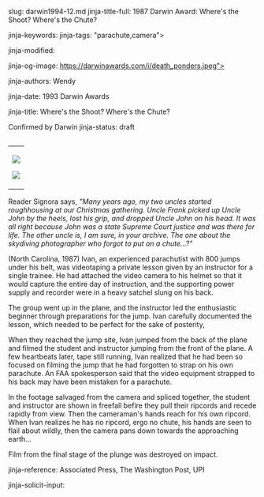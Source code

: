 slug: darwin1994-12.md
jinja-title-full: 1987 Darwin Award: Where's the Shoot? Where's the Chute?

<META name="description" content="1987 Darwin Award: Where's the Shoot?	 Where's the Chute?: Ivan, an experienced parachutist with 800 jumps under his belt, was videotaping a private lesson given by an instructor for a single trainee.	He had attached the video camera to his helmet so that it would capture">

jinja-keywords:
jinja-tags: "parachute,camera">

jinja-modified:

jinja-og-image: https://darwinawards.com/i/death_ponders.jpeg">

jinja-authors: Wendy

jinja-date: 1993 Darwin Awards


jinja-title: Where's the Shoot? Where's the Chute?

Confirmed by Darwin
jinja-status: draft
<TABLE border=0 align=right><TR><TD align=center>

<A href="/cgi/search.pl?keywords=category%3Dparachute&swishindex=stories.data&show_description=yes&maxdisplay=10&maxresults=50"><IMG src="/i/icon/parachute.gif" border=0></A>

<A href="/cgi/search.pl?keywords=category%3Dcamera&swishindex=stories.data&show_description=yes&maxdisplay=10&maxresults=50"><IMG src="/i/icon/camera.jpg" border=0></A>

</TD></TR></TABLE>

Reader Signora says, <I>"Many years ago, my two uncles started roughhousing
at our Christmas gathering. Uncle Frank picked up Uncle John by the heels,
lost his grip, and dropped Uncle John on his head. It was all right
because John was a state Supreme Court justice and was there for life.	The
other uncle is, I am sure, in your archive. The one about the skydiving
photographer who forgot to put on a chute...?"</I>

(North Carolina, 1987) Ivan, an experienced parachutist with 800 jumps
under his belt, was videotaping a private lesson given by an instructor for
a single trainee. He had attached the video camera to his helmet so that
it would capture the entire day of instruction, and the supporting power
supply and recorder were in a heavy satchel slung on his back.

The group went up in the plane, and the instructor led the enthusiastic
beginner through preparations for the jump. Ivan carefully documented the
lesson, which needed to be perfect for the sake of posterity,

When they reached the jump site, Ivan jumped from the back of the plane and
filmed the student and instructor jumping from the front of the plane.	A
few heartbeats later, tape still running, Ivan realized that he had been so
focused on filming the jump that he had forgotten to strap on his own
parachute. An FAA spokesperson said that the video equipment strapped to
his back may have been mistaken for a parachute.

In the footage salvaged from the camera and spliced together, the student
and instructor are shown in freefall befire they pull their ripcords and
recede rapidly from view. Then the cameraman's hands reach for his own
ripcord. When Ivan realizes he has no ripcord, ergo no chute, his hands
are seen to flail about wildly, then the camera pans down towards the
approaching earth...

Film from the final stage of the plunge was destroyed on impact.
<P align=center>
<!--#include virtual="/inc/votebar_viewvoteonly" -->

jinja-reference: Associated Press, The Washington Post, UPI

jinja-solicit-input:



<!--#include file=nav_1994.html -->


